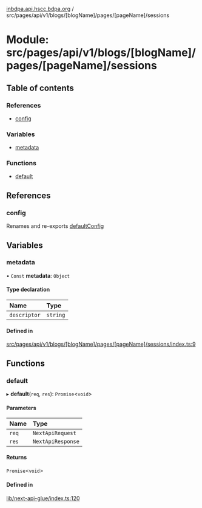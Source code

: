 [inbdpa.api.hscc.bdpa.org](../README.md) / src/pages/api/v1/blogs/[blogName]/pages/[pageName]/sessions

# Module: src/pages/api/v1/blogs/[blogName]/pages/[pageName]/sessions

## Table of contents

### References

- [config](src_pages_api_v1_blogs__blogName__pages__pageName__sessions.md#config)

### Variables

- [metadata](src_pages_api_v1_blogs__blogName__pages__pageName__sessions.md#metadata)

### Functions

- [default](src_pages_api_v1_blogs__blogName__pages__pageName__sessions.md#default)

## References

### config

Renames and re-exports [defaultConfig](src_backend_api.md#defaultconfig)

## Variables

### metadata

• `Const` **metadata**: `Object`

#### Type declaration

| Name | Type |
| :------ | :------ |
| `descriptor` | `string` |

#### Defined in

[src/pages/api/v1/blogs/[blogName]/pages/[pageName]/sessions/index.ts:9](https://github.com/nhscc/inbdpa.api.hscc.bdpa.org/blob/742232e/src/pages/api/v1/blogs/[blogName]/pages/[pageName]/sessions/index.ts#L9)

## Functions

### default

▸ **default**(`req`, `res`): `Promise`<`void`\>

#### Parameters

| Name | Type |
| :------ | :------ |
| `req` | `NextApiRequest` |
| `res` | `NextApiResponse` |

#### Returns

`Promise`<`void`\>

#### Defined in

[lib/next-api-glue/index.ts:120](https://github.com/nhscc/inbdpa.api.hscc.bdpa.org/blob/742232e/lib/next-api-glue/index.ts#L120)
